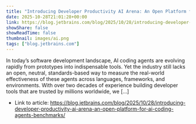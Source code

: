 ```yaml
---
title: "Introducing Developer Productivity AI Arena: An Open Platform for AI Coding Agents Benchmarks"
date: 2025-10-28T21:01:28+00:00
link: https://blog.jetbrains.com/blog/2025/10/28/introducing-developer-productivity-ai-arena-an-open-platform-for-ai-coding-agents-benchmarks/
showShare: false
showReadTime: false
thumbnail: images/ai.png
tags: ["blog.jetbrains.com"]
---
```

In today’s software development landscape, AI coding agents are evolving rapidly from prototypes into indispensable tools. Yet the industry still lacks an open, neutral, standards-based way to measure the real-world effectiveness of these agents across languages, frameworks, and environments. With over two decades of experience building developer tools that are trusted by millions worldwide, we […]

- Link to article: https://blog.jetbrains.com/blog/2025/10/28/introducing-developer-productivity-ai-arena-an-open-platform-for-ai-coding-agents-benchmarks/